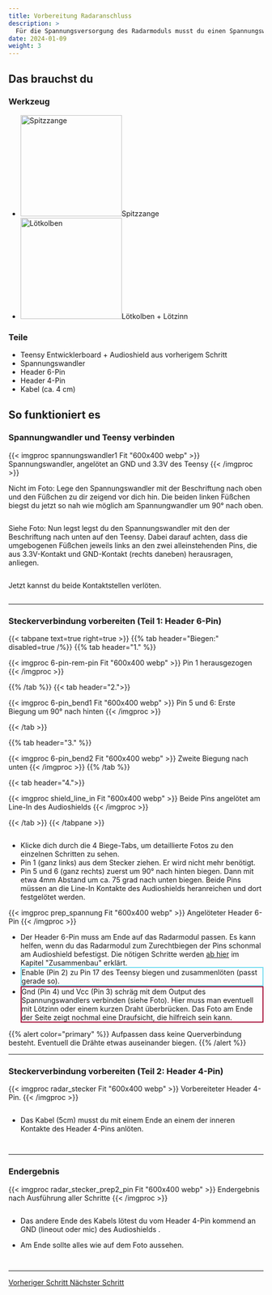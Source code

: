 ```yaml
---
title: Vorbereitung Radaranschluss
description: >
  Für die Spannungsversorgung des Radarmoduls musst du einen Spannungswandler einbauen. Außerdem musst du Anschlüsse für den Datenaustausch zwischen den Komponenten vorbereiten. 
date: 2024-01-09
weight: 3
---
```

## Das brauchst du

<div class="row">
    <div class="col-md-6">
       <h3>Werkzeug</h3>
       <ul>
       <li><img src="/icons/spitzzange.webp" alt="Spitzzange" width="200"/>Spitzzange</li>
       <li><img src="/icons/lötkolben.webp" alt="Lötkolben" width="200"/>Lötkolben + Lötzinn</li>
       </ul>
</div>
    <div class="col-md-6">
<h3>Teile</h3>
<ul>
       <li>Teensy Entwicklerboard + Audioshield aus vorherigem Schritt</li>
        <li>Spannungswandler</li>
        <li>Header 6-Pin</li>
        <li>Header 4-Pin</li>
        <li>Kabel (ca. 4 cm)</li>
       </ul> 
       </div>
</div>

## So funktioniert es 

<div class="row">

### Spannungwandler und Teensy verbinden
<div class="col-md-6">
       {{< imgproc spannungswandler1 Fit "600x400 webp" >}} Spannungswandler, angelötet an GND und 3.3V des Teensy {{< /imgproc >}}
</div>
    <div class="col-md-6" style="display: flex; flex-direction: column; justify-content: center;">

<p>Nicht im Foto: Lege den Spannungswandler mit der Beschriftung nach oben und den Füßchen zu dir zeigend vor dich hin. Die beiden linken Füßchen biegst du jetzt so nah wie möglich am Spannungwandler um 90° nach oben.</p>
<p>Siehe Foto: Nun legst legst du den Spannungswandler mit den der Beschriftung nach unten auf den Teensy. Dabei darauf achten, dass die umgebogenen Füßchen jeweils links an den zwei alleinstehenden Pins, die aus 3.3V-Kontakt und GND-Kontakt (rechts daneben) herausragen, anliegen.</p>
<p>Jetzt kannst du beide Kontaktstellen verlöten.</p>  
    </div>
</div>
<hr class="my-4"> <!-- Trennlinie -->




<div class="row">

### Steckerverbindung vorbereiten (Teil 1: Header 6-Pin)
<div class="col-md-6">

{{< tabpane text=true right=true >}}
  {{% tab header="Biegen:" disabled=true /%}}
  {{% tab header="1." %}}
  
{{< imgproc 6-pin-rem-pin Fit "600x400 webp" >}} Pin 1 herausgezogen {{< /imgproc >}}

  {{% /tab %}}
  {{< tab header="2.">}}
    
{{< imgproc 6-pin_bend1 Fit "600x400 webp" >}} Pin 5 und 6: Erste Biegung um 90° nach hinten {{< /imgproc >}}

  {{< /tab >}}

  {{% tab header="3." %}}

{{< imgproc 6-pin_bend2 Fit "600x400 webp" >}} Zweite Biegung nach unten {{< /imgproc >}}
  {{% /tab %}}

  {{< tab header="4.">}}
    
{{< imgproc shield_line_in Fit "600x400 webp" >}} Beide Pins angelötet am Line-In des Audioshields {{< /imgproc >}}

  {{< /tab >}}
{{< /tabpane >}}

</div>
    <div class="col-md-6" style="display: flex; flex-direction: column; justify-content: center;">

- Klicke dich durch die 4 Biege-Tabs, um detaillierte Fotos zu den einzelnen Schritten zu sehen.
- Pin 1 (ganz links) aus dem Stecker ziehen. Er wird nicht mehr benötigt.
- Pin 5 und 6 (ganz rechts) zuerst um 90° nach hinten biegen. Dann mit etwa 4mm Abstand um ca. 75 grad nach unten biegen. Beide Pins müssen an die Line-In Kontakte des Audioshields heranreichen und dort festgelötet werden. 

</div>
</div>
<div class="row">
<div class="col-md-6">
       {{< imgproc prep_spannung Fit "600x400 webp" >}} Angelöteter Header 6-Pin {{< /imgproc >}}
</div>
<div class="col-md-6" style="display: flex; flex-direction: column; justify-content: center;">

<ul>
<li>Der Header 6-Pin muss am Ende auf das Radarmodul passen. Es kann helfen, wenn du das Radarmodul zum Zurechtbiegen der Pins schonmal am Audioshield befestigst. Die nötigen Schritte werden <a href="/docs/bauanleitung/zusammenbau/#radarmodul-in-rahmen-stecken">ab hier</a> im Kapitel "Zusammenbau" erklärt.
<li style="border: 2px solid #7adef1ff"> Enable (Pin 2) zu Pin 17 des Teensy biegen und zusammenlöten (passt gerade so).</li>
<li style="border: 2px solid #a6113aff"> Gnd (Pin 4) und Vcc (Pin 3) schräg mit dem Output des Spannungswandlers verbinden (siehe Foto). Hier muss man eventuell mit Lötzinn oder einem kurzen Draht überbrücken. Das Foto am Ende der Seite zeigt nochmal eine Draufsicht, die hilfreich sein kann.</li>
</ul>
{{% alert color="primary" %}}
Aufpassen dass keine Querverbindung besteht. Eventuell die Drähte etwas auseinander biegen.
{{% /alert %}}

</div>
</div>
<div class="row">

</div>
<hr class="my-4"> <!-- Trennlinie -->

<div class="row">

### Steckerverbindung vorbereiten (Teil 2: Header 4-Pin)
<div class="col-md-6">
       {{< imgproc radar_stecker Fit "600x400 webp" >}} Vorbereiteter Header 4-Pin. {{< /imgproc >}}
</div>
    <div class="col-md-6" style="display: flex; flex-direction: column; justify-content: center;">

 - Das Kabel (5cm) musst du mit einem Ende an einem der inneren Kontakte des Header 4-Pins anlöten.

     </div>
</div>
<hr class="my-4"> <!-- Trennlinie -->
<div class="row">

### Endergebnis
<div class="col-md-6">
       {{< imgproc radar_stecker_prep2_pin Fit "600x400 webp" >}} Endergebnis nach Ausführung aller Schritte {{< /imgproc >}}
</div>
    <div class="col-md-6" style="display: flex; flex-direction: column; justify-content: center;">

- Das andere Ende des Kabels lötest du vom Header 4-Pin kommend an GND (lineout oder mic) des Audioshields .
- Am Ende sollte alles wie auf dem Foto aussehen. 

    </div>
</div>
<hr class="my-4"> <!-- Trennlinie -->

<div class="d-flex justify-content-between">
  <a class="btn btn-sm btn-primary me-3 mb-4" href="../vorbereitung-radaranschluss">
<i class="fas fa-arrow-alt-circle-left me-2"></i> Vorheriger Schritt 
  </a>
  <a class="btn btn-sm btn-primary mb-4" href="../../zusammenbau/">
    Nächster Schritt <i class="fas fa-arrow-alt-circle-right ms-2"></i>
  </a>
</div>